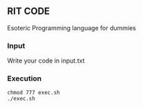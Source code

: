 ## RIT CODE

Esoteric Programming language for dummies

### Input

Write your code in input.txt


### Execution

```
chmod 777 exec.sh
./exec.sh
```
